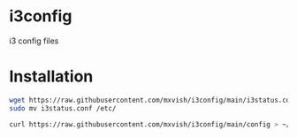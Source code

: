 # i3config
i3 config files

# Installation
```sh
wget https://raw.githubusercontent.com/mxvish/i3config/main/i3status.conf
sudo mv i3status.conf /etc/

curl https://raw.githubusercontent.com/mxvish/i3config/main/config > ~/.config/i3/config
```
